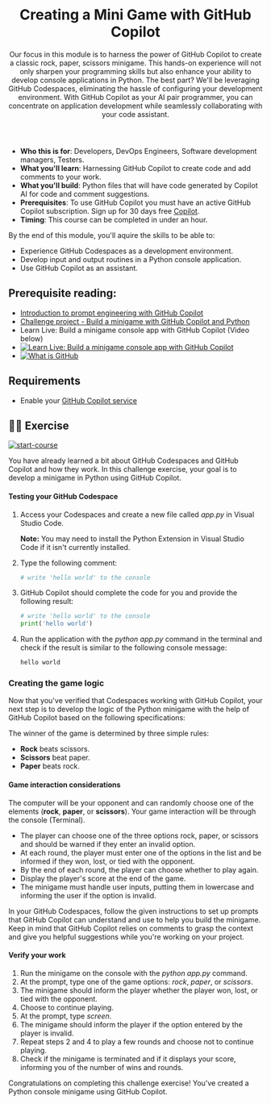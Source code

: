 <header>

# Creating a Mini Game with GitHub Copilot

Our focus in this module is to harness the power of GitHub Copilot to create a classic rock, paper, scissors minigame. This hands-on experience will not only sharpen your programming skills but also enhance your ability to develop console applications in Python. The best part? We'll be leveraging GitHub Codespaces, eliminating the hassle of configuring your development environment. With GitHub Copilot as your AI pair programmer, you can concentrate on application development while seamlessly collaborating with your code assistant.

</header>


- **Who this is for**: Developers, DevOps Engineers, Software development managers, Testers.
- **What you'll learn**: Harnessing GitHub Copilot to create code and add comments to your work.
- **What you'll build**: Python files that will have code generated by Copilot AI for code and comment suggestions.
- **Prerequisites**: To use GitHub Copilot you must have an active GitHub Copilot subscription. Sign up for 30 days free [Copilot](https://github.com/settings/copilot).
- **Timing**: This course can be completed in under an hour.

By the end of this module, you'll aquire the skills to be able to:

- Experience GitHub Codespaces as a development environment.
- Develop input and output routines in a Python console application.
- Use GitHub Copilot as an assistant.

## Prerequisite reading:
- [Introduction to prompt engineering with GitHub Copilot](https://learn.microsoft.com/training/modules/introduction-prompt-engineering-with-github-copilot//?WT.mc_id=academic-113596-abartolo)
- [Challenge project - Build a minigame with GitHub Copilot and Python](https://learn.microsoft.com/training/modules/challenge-project-create-mini-game-with-copilot/?WT.mc_id=academic-113596-abartolo)
- Learn Live: Build a minigame console app with GitHub Copilot (Video below)
- [![Learn Live: Build a minigame console app with GitHub Copilot](https://mediusimg.event.microsoft.com/video-53275/b508053c0b/thumbnail.jpg)](https://ignite.microsoft.com/sessions/aeaf1e85-65e2-497d-aaf5-724d85213aa1)
- [![What is GitHub](https://img.youtube.com/vi/pBy1zgt0XPc/0.jpg)](https://www.youtube.com/watch?v=pBy1zgt0XPc)

## Requirements

- Enable your [GitHub Copilot service](https://github.com/github-copilot/signup)

## 💪🏽 Exercise

[![start-course](https://user-images.githubusercontent.com/1221423/235727646-4a590299-ffe5-480d-8cd5-8194ea184546.svg)](https://github.com/new?template_owner=skills&template_name=copilot-codespaces-vscode&owner=%40me&name=skills-copilot-codespaces-vscode&description=My+clone+repository&visibility=public)

You have already learned a bit about GitHub Codespaces and GitHub Copilot and how they work. In this challenge exercise, your goal is to develop a minigame in Python using GitHub Copilot. 

#### Testing your GitHub Codespace

1. Access your Codespaces and create a new file called *app.py* in Visual Studio Code.

   **Note:** You may need to install the Python Extension in Visual Studio Code if it isn't currently installed.

2. Type the following comment:

   ```python
   # write 'hello world' to the console
   ```
      
3. GitHub Copilot should complete the code for you and provide the following result:

   ```python
   # write 'hello world' to the console
   print('hello world')
   ```

4. Run the application with the *python app.py* command in the terminal and check if the result is similar to the following console message:

   ```bash
   hello world
   ```
   
### Creating the game logic

Now that you've verified that Codespaces working with GitHub Copilot, your next step is to develop the logic of the Python minigame with the help of GitHub Copilot based on the following specifications:

The winner of the game is determined by three simple rules:

- **Rock** beats scissors.
- **Scissors** beat paper.
- **Paper** beats rock.

#### Game interaction considerations

The computer will be your opponent and can randomly choose one of the elements (**rock**, **paper**, or **scissors**). Your game interaction will be through the console (Terminal).

- The player can choose one of the three options rock, paper, or scissors and should be warned if they enter an invalid option.
- At each round, the player must enter one of the options in the list and be informed if they won, lost, or tied with the opponent.
- By the end of each round, the player can choose whether to play again.
- Display the player's score at the end of the game.
- The minigame must handle user inputs, putting them in lowercase and informing the user if the option is invalid.

In your GitHub Codespaces, follow the given instructions to set up prompts that GitHub Copilot can understand and use to help you build the minigame. Keep in mind that GitHub Copilot relies on comments to grasp the context and give you helpful suggestions while you're working on your project.

#### Verify your work

1. Run the minigame on the console with the *python app.py* command.
2. At the prompt, type one of the game options: *rock*, *paper*, or *scissors*.
3. The minigame should inform the player whether the player won, lost, or tied with the opponent.
4. Choose to continue playing.
5. At the prompt, type *screen*.
6. The minigame should inform the player if the option entered by the player is invalid.
7. Repeat steps 2 and 4 to play a few rounds and choose not to continue playing.
8. Check if the minigame is terminated and if it displays your score, informing you of the number of wins and rounds.

Congratulations on completing this challenge exercise! You've created a Python console minigame using GitHub Copilot.
